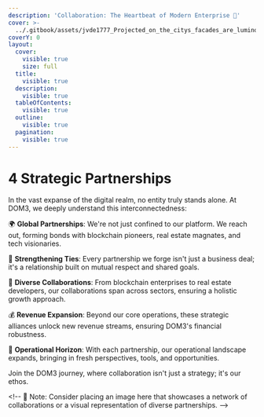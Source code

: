 ```yaml
---
description: 'Collaboration: The Heartbeat of Modern Enterprise 🤝'
cover: >-
  ../.gitbook/assets/jvde1777_Projected_on_the_citys_facades_are_luminous_green_hand_2e9c9ed7-5f4a-417c-a890-bbdee806f16c.png
coverY: 0
layout:
  cover:
    visible: true
    size: full
  title:
    visible: true
  description:
    visible: true
  tableOfContents:
    visible: true
  outline:
    visible: true
  pagination:
    visible: true
---
```


# 4 Strategic Partnerships

In the vast expanse of the digital realm, no entity truly stands alone. At DOM3, we deeply understand this interconnectedness:

🌍 **Global Partnerships**: We're not just confined to our platform. We reach out, forming bonds with blockchain pioneers, real estate magnates, and tech visionaries.

🔗 **Strengthening Ties**: Every partnership we forge isn't just a business deal; it's a relationship built on mutual respect and shared goals.

💼 **Diverse Collaborations**: From blockchain enterprises to real estate developers, our collaborations span across sectors, ensuring a holistic growth approach.

💰 **Revenue Expansion**: Beyond our core operations, these strategic alliances unlock new revenue streams, ensuring DOM3's financial robustness.

🚀 **Operational Horizon**: With each partnership, our operational landscape expands, bringing in fresh perspectives, tools, and opportunities.

Join the DOM3 journey, where collaboration isn't just a strategy; it's our ethos.

\<!-- 📌 Note: Consider placing an image here that showcases a network of collaborations or a visual representation of diverse partnerships. -->
